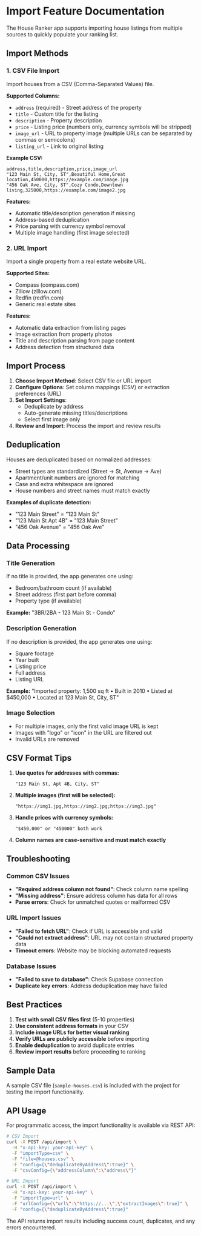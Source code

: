 # Import Feature Documentation

The House Ranker app supports importing house listings from multiple sources to quickly populate your ranking list.

## Import Methods

### 1. CSV File Import

Import houses from a CSV (Comma-Separated Values) file.

**Supported Columns:**
- `address` (required) - Street address of the property
- `title` - Custom title for the listing
- `description` - Property description
- `price` - Listing price (numbers only, currency symbols will be stripped)
- `image_url` - URL to property image (multiple URLs can be separated by commas or semicolons)
- `listing_url` - Link to original listing

**Example CSV:**
```csv
address,title,description,price,image_url
"123 Main St, City, ST",Beautiful Home,Great location,450000,https://example.com/image.jpg
"456 Oak Ave, City, ST",Cozy Condo,Downtown living,325000,https://example.com/image2.jpg
```

**Features:**
- Automatic title/description generation if missing
- Address-based deduplication
- Price parsing with currency symbol removal
- Multiple image handling (first image selected)

### 2. URL Import

Import a single property from a real estate website URL.

**Supported Sites:**
- Compass (compass.com)
- Zillow (zillow.com) 
- Redfin (redfin.com)
- Generic real estate sites

**Features:**
- Automatic data extraction from listing pages
- Image extraction from property photos
- Title and description parsing from page content
- Address detection from structured data

## Import Process

1. **Choose Import Method**: Select CSV file or URL import
2. **Configure Options**: Set column mappings (CSV) or extraction preferences (URL)
3. **Set Import Settings**:
   - Deduplicate by address
   - Auto-generate missing titles/descriptions
   - Select first image only
4. **Review and Import**: Process the import and review results

## Deduplication

Houses are deduplicated based on normalized addresses:

- Street types are standardized (Street → St, Avenue → Ave)
- Apartment/unit numbers are ignored for matching
- Case and extra whitespace are ignored
- House numbers and street names must match exactly

**Examples of duplicate detection:**
- "123 Main Street" = "123 Main St" 
- "123 Main St Apt 4B" = "123 Main Street"
- "456 Oak Avenue" = "456 Oak Ave"

## Data Processing

### Title Generation
If no title is provided, the app generates one using:
- Bedroom/bathroom count (if available)
- Street address (first part before comma)
- Property type (if available)

**Example:** "3BR/2BA - 123 Main St - Condo"

### Description Generation  
If no description is provided, the app generates one using:
- Square footage
- Year built
- Listing price
- Full address
- Listing URL

**Example:** "Imported property: 1,500 sq ft • Built in 2010 • Listed at $450,000 • Located at 123 Main St, City, ST"

### Image Selection
- For multiple images, only the first valid image URL is kept
- Images with "logo" or "icon" in the URL are filtered out
- Invalid URLs are removed

## CSV Format Tips

1. **Use quotes for addresses with commas:**
   ```csv
   "123 Main St, Apt 4B, City, ST"
   ```

2. **Multiple images (first will be selected):**
   ```csv
   "https://img1.jpg,https://img2.jpg;https://img3.jpg"
   ```

3. **Handle prices with currency symbols:**
   ```csv
   "$450,000" or "450000" both work
   ```

4. **Column names are case-sensitive and must match exactly**

## Troubleshooting

### Common CSV Issues
- **"Required address column not found"**: Check column name spelling
- **"Missing address"**: Ensure address column has data for all rows
- **Parse errors**: Check for unmatched quotes or malformed CSV

### URL Import Issues
- **"Failed to fetch URL"**: Check if URL is accessible and valid
- **"Could not extract address"**: URL may not contain structured property data
- **Timeout errors**: Website may be blocking automated requests

### Database Issues
- **"Failed to save to database"**: Check Supabase connection
- **Duplicate key errors**: Address deduplication may have failed

## Best Practices

1. **Test with small CSV files first** (5-10 properties)
2. **Use consistent address formats** in your CSV
3. **Include image URLs for better visual ranking**
4. **Verify URLs are publicly accessible** before importing
5. **Enable deduplication** to avoid duplicate entries
6. **Review import results** before proceeding to ranking

## Sample Data

A sample CSV file (`sample-houses.csv`) is included with the project for testing the import functionality.

## API Usage

For programmatic access, the import functionality is available via REST API:

```bash
# CSV Import
curl -X POST /api/import \
  -H "x-api-key: your-api-key" \
  -F "importType=csv" \
  -F "file=@houses.csv" \
  -F "config={\"deduplicateByAddress\":true}" \
  -F "csvConfig={\"addressColumn\":\"address\"}"

# URL Import  
curl -X POST /api/import \
  -H "x-api-key: your-api-key" \
  -F "importType=url" \
  -F "urlConfig={\"url\":\"https://...\",\"extractImages\":true}" \
  -F "config={\"deduplicateByAddress\":true}"
```

The API returns import results including success count, duplicates, and any errors encountered.